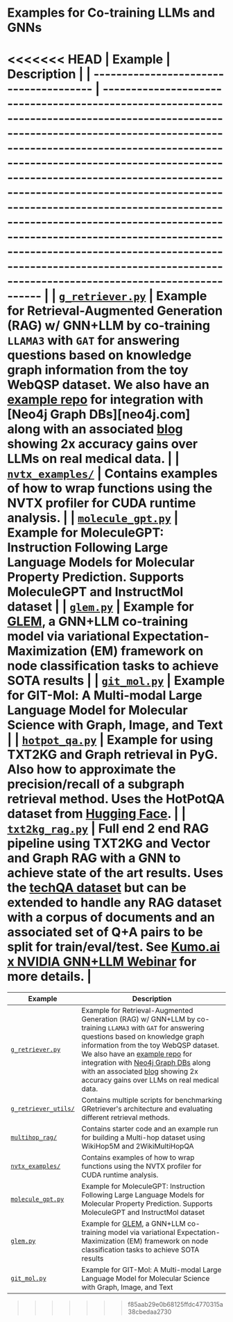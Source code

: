 # Examples for Co-training LLMs and GNNs

<<<<<<< HEAD
| Example                                | Description                                                                                                                                                                                                                                                                                                                                                                                                                                                                                                                               |
| -------------------------------------- | ----------------------------------------------------------------------------------------------------------------------------------------------------------------------------------------------------------------------------------------------------------------------------------------------------------------------------------------------------------------------------------------------------------------------------------------------------------------------------------------------------------------------------------------- |
| [`g_retriever.py`](./g_retriever.py)   | Example for Retrieval-Augmented Generation (RAG) w/ GNN+LLM by co-training `LLAMA3` with `GAT` for answering questions based on knowledge graph information from the toy WebQSP dataset. We also have an [example repo](https://github.com/neo4j-product-examples/neo4j-gnn-llm-example) for integration with [Neo4j Graph DBs][neo4j.com] along with an associated [blog](https://developer.nvidia.com/blog/boosting-qa-accuracy-with-graphrag-using-pyg-and-graph-databases/) showing 2x accuracy gains over LLMs on real medical data. |
| [`nvtx_examples/`](./nvtx_examples/)   | Contains examples of how to wrap functions using the NVTX profiler for CUDA runtime analysis.                                                                                                                                                                                                                                                                                                                                                                                                                                             |
| [`molecule_gpt.py`](./molecule_gpt.py) | Example for MoleculeGPT: Instruction Following Large Language Models for Molecular Property Prediction. Supports MoleculeGPT and InstructMol dataset                                                                                                                                                                                                                                                                                                                                                                                      |
| [`glem.py`](./glem.py)                 | Example for [GLEM](https://arxiv.org/abs/2210.14709), a GNN+LLM co-training model via variational Expectation-Maximization (EM) framework on node classification tasks to achieve SOTA results                                                                                                                                                                                                                                                                                                                                            |
| [`git_mol.py`](./git_mol.py)           | Example for GIT-Mol: A Multi-modal Large Language Model for Molecular Science with Graph, Image, and Text                                                                                                                                                                                                                                                                                                                                                                                                                                 |
| [`hotpot_qa.py`](./hotpot_qa.py)       | Example for using TXT2KG and Graph retrieval in PyG. Also how to approximate the precision/recall of a subgraph retrieval method. Uses the HotPotQA dataset from [Hugging Face](https://huggingface.co/datasets/hotpotqa/hotpot_qa).                                                                                                                                                                                                                                                                                                      |
| [`txt2kg_rag.py`](./txt2kg_rag.py)     | Full end 2 end RAG pipeline using TXT2KG and Vector and Graph RAG with a GNN to achieve state of the art results. Uses the [techQA dataset](https://paperswithcode.com/dataset/techqa) but can be extended to handle any RAG dataset with a corpus of documents and an associated set of Q+A pairs to be split for train/eval/test. See [Kumo.ai x NVIDIA GNN+LLM Webinar](https://www.youtube.com/watch?v=uRIA8e7Y_vs) for more details.                                                                                                 |
=======
| Example                                      | Description                                                                                                                                                                                                                                                                                                                                                                                                                                                                                                                               |
| -------------------------------------------- | ----------------------------------------------------------------------------------------------------------------------------------------------------------------------------------------------------------------------------------------------------------------------------------------------------------------------------------------------------------------------------------------------------------------------------------------------------------------------------------------------------------------------------------------- |
| [`g_retriever.py`](./g_retriever.py)         | Example for Retrieval-Augmented Generation (RAG) w/ GNN+LLM by co-training `LLAMA3` with `GAT` for answering questions based on knowledge graph information from the toy WebQSP dataset. We also have an [example repo](https://github.com/neo4j-product-examples/neo4j-gnn-llm-example) for integration with [Neo4j Graph DBs](neo4j.com) along with an associated [blog](https://developer.nvidia.com/blog/boosting-qa-accuracy-with-graphrag-using-pyg-and-graph-databases/) showing 2x accuracy gains over LLMs on real medical data. |
| [`g_retriever_utils/`](./g_retriever_utils/) | Contains multiple scripts for benchmarking GRetriever's architecture and evaluating different retrieval methods.                                                                                                                                                                                                                                                                                                                                                                                                                          |
| [`multihop_rag/`](./multihop_rag/)           | Contains starter code and an example run for building a Multi-hop dataset using WikiHop5M and 2WikiMultiHopQA                                                                                                                                                                                                                                                                                                                                                                                                                             |
| [`nvtx_examples/`](./nvtx_examples/)         | Contains examples of how to wrap functions using the NVTX profiler for CUDA runtime analysis.                                                                                                                                                                                                                                                                                                                                                                                                                                             |
| [`molecule_gpt.py`](./molecule_gpt.py)       | Example for MoleculeGPT: Instruction Following Large Language Models for Molecular Property Prediction. Supports MoleculeGPT and InstructMol dataset                                                                                                                                                                                                                                                                                                                                                                                      |
| [`glem.py`](./glem.py)                       | Example for [GLEM](https://arxiv.org/abs/2210.14709), a GNN+LLM co-training model via variational Expectation-Maximization (EM) framework on node classification tasks to achieve SOTA results                                                                                                                                                                                                                                                                                                                                            |
| [`git_mol.py`](./git_mol.py)                 | Example for GIT-Mol: A Multi-modal Large Language Model for Molecular Science with Graph, Image, and Text                                                                                                                                                                                                                                                                                                                                                                                                                                 |
>>>>>>> f85aab29e0b68125ffdc4770315a38cbedaa2730
